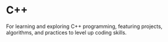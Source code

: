 # C++
For learning and exploring C++ programming, featuring projects, algorithms, and practices to level up coding skills.
